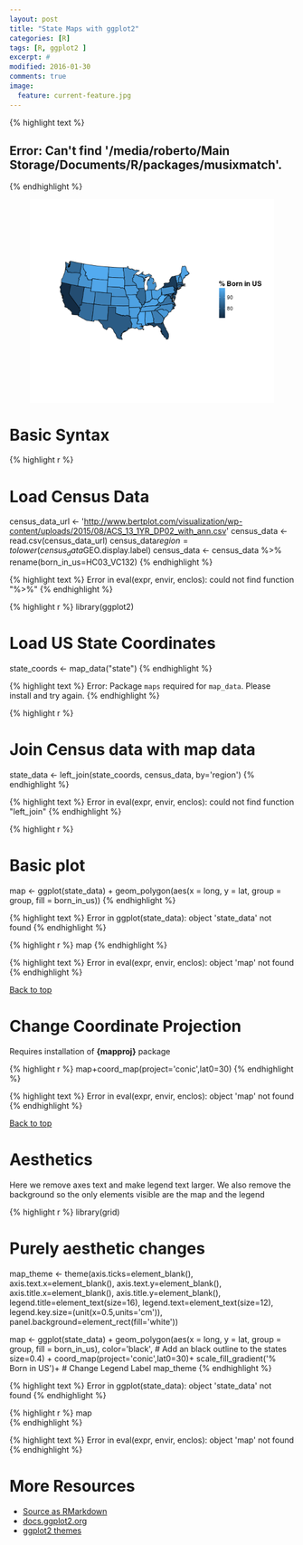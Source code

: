 ```yaml
---
layout: post
title: "State Maps with ggplot2"
categories: [R]
tags: [R, ggplot2 ]
excerpt: #
modified: 2016-01-30
comments: true
image:
  feature: current-feature.jpg
---
```



{% highlight text %}
## Error: Can't find '/media/roberto/Main Storage/Documents/R/packages/musixmatch'.
{% endhighlight %}


<img src="/figure/source/2016-01-26-ggplot-statemaps/unnamed-chunk-1-1.png" title="plot of chunk unnamed-chunk-1" alt="plot of chunk unnamed-chunk-1" style="display: block; margin: auto;" />


# Basic Syntax


{% highlight r %}
# Load Census Data
census_data_url <- 'http://www.bertplot.com/visualization/wp-content/uploads/2015/08/ACS_13_1YR_DP02_with_ann.csv'
census_data <- read.csv(census_data_url)
census_data$region = tolower(census_data$GEO.display.label)
census_data <- census_data %>% rename(born_in_us=HC03_VC132)
{% endhighlight %}



{% highlight text %}
Error in eval(expr, envir, enclos): could not find function "%>%"
{% endhighlight %}



{% highlight r %}
library(ggplot2)
# Load US State Coordinates
state_coords <- map_data("state")
{% endhighlight %}



{% highlight text %}
Error: Package `maps` required for `map_data`.
Please install and try again.
{% endhighlight %}



{% highlight r %}
# Join Census data with map data
state_data <- left_join(state_coords,
                       census_data,
                       by='region')
{% endhighlight %}



{% highlight text %}
Error in eval(expr, envir, enclos): could not find function "left_join"
{% endhighlight %}



{% highlight r %}
# Basic plot
map <- 
  ggplot(state_data) +
  geom_polygon(aes(x = long, y = lat,
                   group = group,
                   fill = born_in_us))
{% endhighlight %}



{% highlight text %}
Error in ggplot(state_data): object 'state_data' not found
{% endhighlight %}



{% highlight r %}
map
{% endhighlight %}



{% highlight text %}
Error in eval(expr, envir, enclos): object 'map' not found
{% endhighlight %}

<a href="#top">Back to top</a>

# Change Coordinate Projection
Requires installation of <b>{mapproj}</b> package

{% highlight r %}
map+coord_map(project='conic',lat0=30)
{% endhighlight %}



{% highlight text %}
Error in eval(expr, envir, enclos): object 'map' not found
{% endhighlight %}

<a href="#top">Back to top</a>

# Aesthetics

Here we remove axes text and make legend text larger.  We also remove the background so the only elements visible are the map and the legend


{% highlight r %}
library(grid)

# Purely aesthetic changes
map_theme <- 
  theme(axis.ticks=element_blank(),
        axis.text.x=element_blank(),
        axis.text.y=element_blank(),
        axis.title.x=element_blank(),
        axis.title.y=element_blank(),
        legend.title=element_text(size=16),
        legend.text=element_text(size=12),
        legend.key.size=(unit(x=0.5,units='cm')),
        panel.background=element_rect(fill='white'))

map <- 
  ggplot(state_data) +
  geom_polygon(aes(x = long, y = lat,
                   group = group,
                   fill = born_in_us),
               color='black',           # Add an black outline to the states
               size=0.4) +
  coord_map(project='conic',lat0=30)+
  scale_fill_gradient('% Born in US')+  # Change Legend Label
  map_theme
{% endhighlight %}



{% highlight text %}
Error in ggplot(state_data): object 'state_data' not found
{% endhighlight %}



{% highlight r %}
map  
{% endhighlight %}



{% highlight text %}
Error in eval(expr, envir, enclos): object 'map' not found
{% endhighlight %}

# More Resources
- [Source as RMarkdown](https://github.com/rweyant/bertplot/blob/master/R/tutorials/ggplot-statemaps/ggplot-statemaps.Rmd)
- [docs.ggplot2.org](http://docs.ggplot2.org/current/geom_polygon.html)
- [ggplot2 themes](http://docs.ggplot2.org/dev/vignettes/themes.html)
